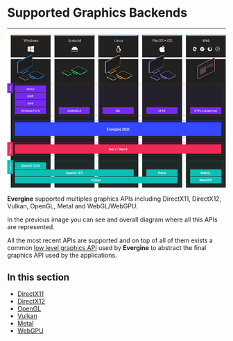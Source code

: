 # Supported Graphics Backends
---
![Supported Graphics APIs](images/supported-apis.png)

**Evergine** supported multiples graphics APIs including DirectX11, DirectX12, Vulkan, OpenGL, Metal and WebGL/WebGPU.

In the previous image you can see and overall diagram where all this APIs are represented.


All the most recent APIs are supported and on top of all of them exists a common [low level graphics API](../low_level_api/index.md) used by **Evergine** to abstract the final graphics API used by the applications.

## In this section

* [DirectX11](directx11.md)
* [DirectX12](directx12.md)
* [OpenGL](opengl.md)
* [Vulkan](vulkan.md)
* [Metal](metal.md)
* [WebGPU](webgpu.md)
